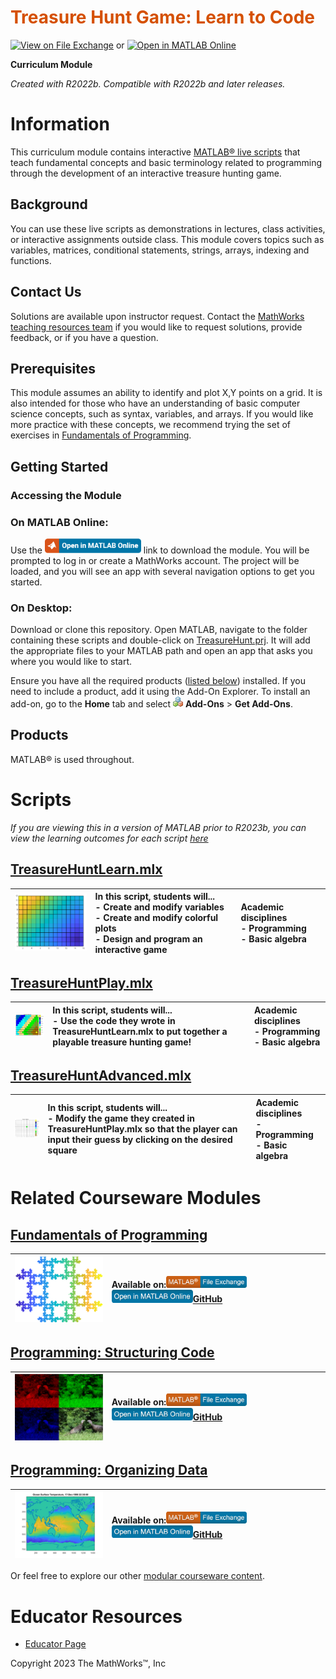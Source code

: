 <a name="T_DEF03274"></a>
# <span style="color:rgb(213,80,0)">Treasure Hunt Game: Learn to Code</span>
<a name="H_053613DF"></a>

[![View on File Exchange](https://www.mathworks.com/matlabcentral/images/matlab-file-exchange.svg)](https://www.mathworks.com/matlabcentral/fileexchange/123265-treasure-hunt) or [![Open in MATLAB Online](https://www.mathworks.com/images/responsive/global/open-in-matlab-online.svg)](https://matlab.mathworks.com/open/github/v1?repo=MathWorks-Teaching-Resources/Treasure-Hunt&project=TreasureHunt.prj)

**Curriculum Module**

_Created with R2022b. Compatible with R2022b and later releases._

# Information

This curriculum module contains interactive [MATLAB® live scripts](https://www.mathworks.com/products/matlab/live-editor.html) that teach fundamental concepts and basic terminology related to programming through the development of an interactive treasure hunting game.

<a name="H_F00D98E4"></a>
## Background

You can use these live scripts as demonstrations in lectures, class activities, or interactive assignments outside class. This module covers topics such as variables, matrices, conditional statements, strings, arrays, indexing and functions.

## Contact Us

Solutions are available upon instructor request. Contact the [MathWorks teaching resources team](mailto:onlineteaching@mathworks.com) if you would like to request solutions, provide feedback, or if you have a question.

<a name="H_30BC7141"></a>
## Prerequisites

This module assumes an ability to identify and plot X,Y points on a grid. It is also intended for those who have an understanding of basic computer science concepts, such as syntax, variables, and arrays. If you would like more practice with these concepts, we recommend trying the set of exercises in [Fundamentals of Programming](https://www.mathworks.com/matlabcentral/fileexchange/103225-fundamentals-of-programming).

<a name="H_330E72C3"></a>
## Getting Started
### Accessing the Module
### **On MATLAB Online:**

Use the [<img src="Images/image_0.png" width="154" alt="image_0.png">](https://matlab.mathworks.com/open/github/v1?repo=MathWorks-Teaching-Resources/Treasure-Hunt&project=TreasureHunt.prj) link to download the module. You will be prompted to log in or create a MathWorks account. The project will be loaded, and you will see an app with several navigation options to get you started.

### **On Desktop:**

Download or clone this repository. Open MATLAB, navigate to the folder containing these scripts and double-click on [TreasureHunt.prj](TreasureHunt.prj). It will add the appropriate files to your MATLAB path and open an app that asks you where you would like to start. 


Ensure you have all the required products ([listed below](#H_E850B4FF)) installed. If you need to include a product, add it using the Add-On Explorer. To install an add-on, go to the **Home** tab and select  <img src="Images/image_1.png" width="16" alt="image_1.png"> **Add-Ons** > **Get Add-Ons**. 

<a name="H_E850B4FF"></a>
## Products

MATLAB® is used throughout.

<a name="H_E8C62B23"></a>
# Scripts

*If you are viewing this in a version of MATLAB prior to R2023b, you can view the learning outcomes for each script* [*here*](https://www.mathworks.com/matlabcentral/fileexchange/123265-treasure-hunt)

<a name="H_BC8955C0"></a>
## [**TreasureHuntLearn.mlx**](Scripts/TreasureHuntLearn.mlx)
| <img src="Images/image_2.png" width="171" alt="image_2.png"> | **In this script, students will...** <br>-  Create and modify variables <br>-  Create and modify colorful plots <br>-  Design and program an interactive game | **Academic disciplines** <br>-  Programming <br>-  Basic algebra  |
| :-- | :-- | :-- |

<a name="H_AE6928D6"></a>
## [**TreasureHuntPlay.mlx**](Scripts/TreasureHuntPlay.mlx)
| <img src="Images/image_3.png" width="171" alt="image_3.png"> | **In this script, students will...** <br>-  Use the code they wrote in TreasureHuntLearn.mlx to put together a playable treasure hunting game! | **Academic disciplines** <br>-  Programming <br>-  Basic algebra  |
| :-- | :-- | :-- |

<a name="H_13206399"></a>
## [**TreasureHuntAdvanced.mlx**](Scripts/TreasureHuntAdvanced.mlx)
| <img src="Images/image_4.png" width="171" alt="image_4.png"> | **In this script, students will...** <br>-  Modify the game they created in TreasureHuntPlay.mlx so that the player can input their guess by clicking on the desired square | **Academic disciplines** <br>-  Programming <br>-  Basic algebra  |
| :-- | :-- | :-- |

# Related Courseware Modules
<a name="H_868F5748"></a>
## [Fundamentals of Programming](https://www.mathworks.com/matlabcentral/fileexchange/103225-fundamentals-of-programming)
| <img src="Images/image_5.png" width="171" alt="image_5.png"> | **Available on:**[<img src="Images/image_6.png" width="129" alt="image_6.png">](https://www.mathworks.com/matlabcentral/fileexchange/103225-fundamentals-of-programming)[<img src="Images/image_7.png" width="130" alt="image_7.png">](https://matlab.mathworks.com/open/github/v1?repo=MathWorks-Teaching-Resources/Fundamentals-of-Programming&project=FundamentalsofProgramming.prj)[GitHub](https://github.com/MathWorks-Teaching-Resources/Fundamentals-of-Programming)  |
| :-- | :-- |

<a name="H_2309CCF6"></a>
## [Programming: Structuring Code](https://www.mathworks.com/matlabcentral/fileexchange/115905-programming-structuring-code)
| <img src="Images/image_8.png" width="171" alt="image_8.png"> | **Available on:**[<img src="Images/image_9.png" width="129" alt="image_9.png">](https://www.mathworks.com/matlabcentral/fileexchange/115905-programming-structuring-code)[<img src="Images/image_10.png" width="130" alt="image_10.png">](https://matlab.mathworks.com/open/github/v1?repo=MathWorks-Teaching-Resources/Programming-Structuring-Code&project=StructuringCode.prj)[GitHub](https://github.com/MathWorks-Teaching-Resources/Programming-Structuring-Code)  |
| :-- | :-- |

<a name="H_74282902"></a>
## [Programming: Organizing Data](https://www.mathworks.com/matlabcentral/fileexchange/115900-programming-organizing-data)
| <img src="Images/image_11.png" width="171" alt="image_11.png"> | **Available on:**[<img src="Images/image_12.png" width="129" alt="image_12.png">](https://www.mathworks.com/matlabcentral/fileexchange/115900-programming-organizing-data)[<img src="Images/image_13.png" width="130" alt="image_13.png">](https://matlab.mathworks.com/open/github/v1?repo=MathWorks-Teaching-Resources/Programming-Organizing-Data&project=OrganizingData.prj)[GitHub](https://github.com/MathWorks-Teaching-Resources/Programming-Organizing-Data)  |
| :-- | :-- |


Or feel free to explore our other [modular courseware content](https://www.mathworks.com/matlabcentral/fileexchange/?q=tag%3A%22courseware+module%22&sort=downloads_desc_30d).

# Educator Resources
-  [Educator Page](https://www.mathworks.com/academia/educators.html) 


Copyright 2023 The MathWorks™, Inc



